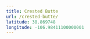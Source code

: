 ```yaml
---
title: Crested Butte
url: /crested-butte/
latitude: 38.869748
longitude: -106.98411100000001
---
```

